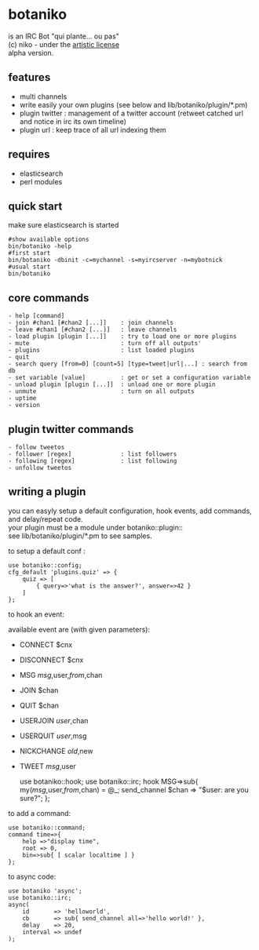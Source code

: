 botaniko
========

is an IRC Bot "qui plante... ou pas"  
(c) niko - under the [artistic license](http://www.perlfoundation.org/artistic_license_1_0)  
alpha version.  

features
--------

- multi channels
- write easily your own plugins (see below and lib/botaniko/plugin/*.pm)
- plugin twitter : management of a twitter account (retweet catched url and notice in irc its own timeline)
- plugin url : keep trace of all url indexing them

requires
--------

- elasticsearch
- perl modules

quick start
-----------
make sure elasticsearch is started

	#show available options
	bin/botaniko -help 
	#first start
	bin/botaniko -dbinit -c=mychannel -s=myircserver -n=mybotnick
	#usual start
	bin/botaniko

core commands
-------------

	- help [command]
	- join #chan1 [#chan2 [...]]    : join channels
	- leave #chan1 [#chan2 [...]]   : leave channels
	- load plugin [plugin [...]]    : try to load one or more plugins
	- mute                          : turn off all outputs'
	- plugins                       : list loaded plugins
	- quit
	- search query [from=0] [count=5] [type=tweet|url|...] : search from db
	- set variable [value]          : get or set a configuration variable
	- unload plugin [plugin [...]]  : unload one or more plugin
	- unmute                        : turn on all outputs
	- uptime
	- version

plugin twitter commands
-----------------------

	- follow tweetos
	- follower [regex]              : list followers
	- following [regex]             : list following
	- unfollow tweetos

writing a plugin
----------------

you can easyly setup a default configuration, hook events, 
add commands, and delay/repeat code.  
your plugin must be a module under botaniko::plugin::  
see lib/botaniko/plugin/*.pm to see samples.  

to setup a default conf :

	use botaniko::config;
	cfg_default 'plugins.quiz' => {
		quiz => [
			{ query=>'what is the answer?', answer=>42 }
		]
	};


to hook an event:

available event are (with given parameters):
- CONNECT    $cnx
- DISCONNECT $cnx
- MSG        $msg,$user,$from,$chan
- JOIN       $chan
- QUIT       $chan
- USERJOIN   $user,$chan
- USERQUIT   $user,$msg
- NICKCHANGE $old,$new
- TWEET      $msg,$user

	use botaniko::hook;
	use botaniko::irc;
	hook MSG=>sub{
		my($msg,$user,$from,$chan) = @_;
		send_channel $chan => "$user: are you sure?";
	};

to add a command:

	use botaniko::command;
	command time=>{
		help =>"display time",
		root => 0,
		bin=>sub{ [ scalar localtime ] }
	};

to async code:

	use botaniko 'async';
	use botaniko::irc;
	async(
		id       => 'helloworld',
		cb       => sub{ send_channel all=>'hello world!' },
		delay    => 20,
		interval => undef
	);

